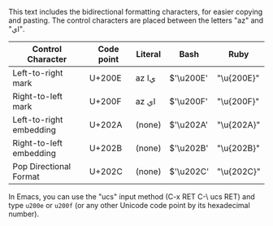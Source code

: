 This text includes the bidirectional formatting characters, for easier
copying and pasting. The control characters are placed between the letters
"az" and "اي".

| Control Character      | Code point | Literal | Bash      | Ruby       |
|------------------------|------------|---------|-----------|------------|
|Left-to-right mark      | U+200E     | a‎z ا‎ي   | $'\u200E' | "\u{200E}" |
|Right-to-left mark      | U+200F     | a‏z ا‏ي   | $'\u200F' | "\u{200F}" |
|Left-to-right embedding | U+202A     | (none)  | $'\u202A' | "\u{202A}" |
|Right-to-left embedding | U+202B     | (none)  | $'\u202B' | "\u{202B}" |
|Pop Directional Format  | U+202C     | (none)  | $'\u202C' | "\u{202C}" |

In Emacs, you can use the "ucs" input method (C-x RET C-\ ucs RET) and type
`u200e` or `u200f` (or any other Unicode code point by its hexadecimal number).
